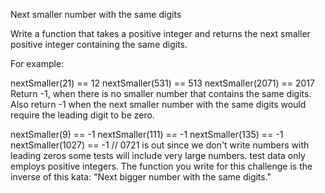 Next smaller number with the same digits

Write a function that takes a positive integer and returns the next smaller positive integer containing the same digits.

For example:

nextSmaller(21) == 12
nextSmaller(531) == 513
nextSmaller(2071) == 2017
Return -1, when there is no smaller number that contains the same digits. Also return -1 when the next smaller number with the same digits would require the leading digit to be zero.

nextSmaller(9) == -1
nextSmaller(111) == -1
nextSmaller(135) == -1
nextSmaller(1027) == -1 // 0721 is out since we don't write numbers with leading zeros
some tests will include very large numbers.
test data only employs positive integers.
The function you write for this challenge is the inverse of this kata: "Next bigger number with the same digits."
